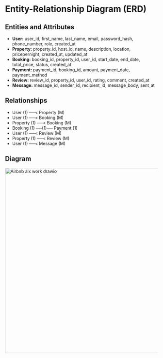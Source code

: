 # Entity-Relationship Diagram (ERD)

## Entities and Attributes
- **User:** user_id, first_name, last_name, email, password_hash, phone_number, role, created_at  
- **Property:** property_id, host_id, name, description, location, pricepernight, created_at, updated_at  
- **Booking:** booking_id, property_id, user_id, start_date, end_date, total_price, status, created_at  
- **Payment:** payment_id, booking_id, amount, payment_date, payment_method  
- **Review:** review_id, property_id, user_id, rating, comment, created_at  
- **Message:** message_id, sender_id, recipient_id, message_body, sent_at  

## Relationships
- User (1) ──< Property (M)
- User (1) ──< Booking (M)
- Property (1) ──< Booking (M)
- Booking (1) ──(1)── Payment (1)
- User (1) ──< Review (M)
- Property (1) ──< Review (M)
- User (1) ──< Message (M)

## Diagram
<img width="581" height="607" alt="Airbnb alx work drawio" src="https://github.com/user-attachments/assets/c5c525c9-47a3-4cd5-9a91-f28863f562c3" />
